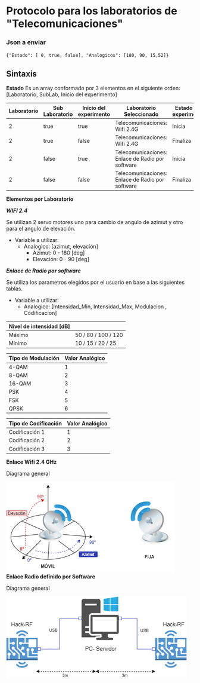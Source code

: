 # Protocolo para los laboratorios de "Telecomunicaciones"

### Json a enviar

    {"Estado": [ 0, true, false], "Analogicos": [180, 90, 15,52]}

## Sintaxis

**Estado**
Es un array conformado por 3 elementos en el siguiente orden: [Laboratorio, SubLab, Inicio del experimento]

|Laboratorio  | Sub Laboratorio  | Inicio del experimento | Laboratorio Seleccionado | Estado del experimento|
|-|-----|-----|-----------------------------|--------|
|2|true |true |Telecomunicaciones: Wifi 2.4G|Inicia  |
|2|true |false|Telecomunicaciones: Wifi 2.4G|Finaliza|
|2|false|true |Telecomunicaciones: Enlace de Radio por software |Inicia  |
|2|false|false|Telecomunicaciones: Enlace de Radio por software |Finaliza|
**Elementos por Laboratorio**

***WIFI 2.4***

Se utilizan 2 servo motores uno para cambio de angulo de azimut y otro para el angulo de elevación.

  - Variable a utilizar:
    - Analogico: [azimut, elevación]
      - Azimut: 0 - 180 [deg]
      - Elevación: 0 - 90 [deg]

***Enlace de Radio por software***

Se utiliza los parametros elegidos por el usuario en base a las siguientes tablas.

- Variable a utilizar:
  - Analogico: [Intensidad_Min, Intensidad_Max, Modulacion , Codificacion]

|Nivel de intensidad [dB] |  |
| ------------ | ------------ |
|Máximo        |  50 / 80 / 100 / 120|
|Minimo        |  10 / 15 / 20 / 25|

|Tipo de Modulación  |  Valor Analógico |
| ------------ | ------------ |
| 4-QAM| 1 |
| 8-QAM| 2 |
| 16-QAM| 3 |
| PSK| 4 |
| FSK| 5 |
| QPSK| 6 |

|Tipo de Codificación | Valor Analógico |
| ------------ | ------------ |
|Codificación 1|  1 |
|Codificación 2|  2 |
|Codificación 3|  3 |
**Enlace Wifi 2.4 GHz**

Diagrama general

![Enlace Wifi 2.4 GHz](https://raw.githubusercontent.com/RenzoVigiani/Laboratorios-Remotos/Telecomunicaciones/Imagenes/wifi2-4GHz.png)  
**Enlace Radio definido por Software**

Diagrama general

![Enlace Radio definido por Software](https://raw.githubusercontent.com/RenzoVigiani/Laboratorios-Remotos/Telecomunicaciones/Imagenes/sdr.png)
